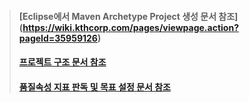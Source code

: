 > #### [Eclipse에서 Maven Archetype Project 생성 문서 참조] (https://wiki.kthcorp.com/pages/viewpage.action?pageId=35959126)
>
> #### [프로젝트 구조 문서 참조](./document/sphinx/source/docs/project_tree.md)
>
> #### [품질속성 지표 판독 및 목표 설정 문서 참조](./document/sphinx/source/docs/sonarqube.md)